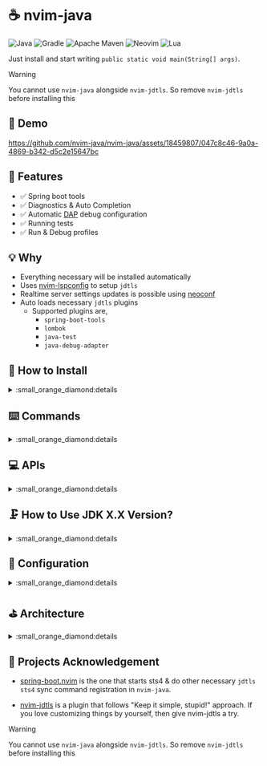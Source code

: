 # :coffee: nvim-java

![Java](https://img.shields.io/badge/java-%23ED8B00.svg?style=for-the-badge&logo=openjdk&logoColor=white)
![Gradle](https://img.shields.io/badge/Gradle-02303A.svg?style=for-the-badge&logo=Gradle&logoColor=white)
![Apache Maven](https://img.shields.io/badge/Apache%20Maven-C71A36?style=for-the-badge&logo=Apache%20Maven&logoColor=white)
![Neovim](https://img.shields.io/badge/NeoVim-%2357A143.svg?&style=for-the-badge&logo=neovim&logoColor=white)
![Lua](https://img.shields.io/badge/lua-%232C2D72.svg?style=for-the-badge&logo=lua&logoColor=white)

Just install and start writing `public static void main(String[] args)`.

> [!WARNING]
> You cannot use `nvim-java` alongside `nvim-jdtls`. So remove `nvim-jdtls` before installing this

## :loudspeaker: Demo

<https://github.com/nvim-java/nvim-java/assets/18459807/047c8c46-9a0a-4869-b342-d5c2e15647bc>

## :dizzy: Features

- :white_check_mark: Spring boot tools
- :white_check_mark: Diagnostics & Auto Completion
- :white_check_mark: Automatic [DAP](https://github.com/mfussenegger/nvim-dap)
  debug configuration
- :white_check_mark: Running tests
- :white_check_mark: Run & Debug profiles

## :bulb: Why

- Everything necessary will be installed automatically
- Uses [nvim-lspconfig](https://github.com/neovim/nvim-lspconfig) to setup `jdtls`
- Realtime server settings updates is possible using [neoconf](https://github.com/folke/neoconf.nvim)
- Auto loads necessary `jdtls` plugins
  - Supported plugins are,
    - `spring-boot-tools`
    - `lombok`
    - `java-test`
    - `java-debug-adapter`

## :hammer: How to Install

<details>

<summary>:small_orange_diamond:details</summary>

### Starter Configs (Recommend for newbies)

Following are forks of original repositories pre-configured for java. If you
don't know how to get started, use one of the following to get started.

- [LazyVim](https://github.com/nvim-java/starter-lazyvim)
- [Kickstart](https://github.com/nvim-java/starter-kickstart)

### Distribution Specific Instructions

- [LazyVim](https://github.com/nvim-java/nvim-java/wiki/Lazyvim)
- [Kickstart](https://github.com/nvim-java/nvim-java/wiki/Kickstart)

### Custom Configuration Instructions

- Install the plugin

Using [lazy.nvim](https://github.com/folke/lazy.nvim)

```lua
return {'nvim-java/nvim-java'}
```

- Setup nvim-java before `lspconfig`

```lua
require('java').setup()
```

- Setup jdtls like you would usually do

```lua
require('lspconfig').jdtls.setup({})
```

Yep! That's all :)

</details>

## :keyboard: Commands

<details>

<summary>:small_orange_diamond:details</summary>

### Build

- `JavaBuildWorkspace` - Runs a full workspace build

### Runner

- `JavaRunnerRunMain` - Runs the application or selected main class (if there
  are multiple main classes)

```vim
:JavaRunnerRunMain
:JavaRunnerRunMain <arguments> <to> <pass>
```

- `JavaRunnerStopMain` - Stops the running application
- `JavaRunnerToggleLogs` - Toggle between show & hide runner log window

### DAP

- `JavaDapConfig` - DAP is autoconfigured on start up, but in case you want to
  force configure it again, you can use this API

### Test

- `JavaTestRunCurrentClass` - Run the test class in the active buffer
- `JavaTestDebugCurrentClass` - Debug the test class in the active buffer
- `JavaTestRunCurrentMethod` - Run the test method on the cursor
- `JavaTestDebugCurrentMethod` - Debug the test method on the cursor
- `JavaTestViewLastReport` - Open the last test report in a popup window

### Profiles

- `JavaProfile` - Opens the profiles UI

### Refactor

- `JavaRefactorExtractVariable` - Create a variable from value at cursor
- `JavaRefactorExtractVariableAllOccurrence` - Create a variable for all
  occurrences from value at cursor
- `JavaRefactorExtractConstant` - Create a constant from the value at cursor
- `JavaRefactorExtractMethod` - Create method from the value at cursor

### Settings

- `JavaSettingsChangeRuntime` - Change the JDK version to another

</details>

## :computer: APIs

<details>

<summary>:small_orange_diamond:details</summary>

### Build

- `build.build_workspace` - Runs a full workspace build

```lua
require('java').build.build_workspace()
```

### Runner

- `built_in.run_app` - Runs the application or selected main class (if there
  are multiple main classes)

```lua
require('java').runner.built_in.run_app({})
require('java').runner.built_in.run_app({'arguments', 'to', 'pass', 'to', 'main'})
```

- `built_in.stop_app` - Stops the running application

```lua
require('java').runner.built_in.stop_app()
```

- `built_in.toggle_logs` - Toggle between show & hide runner log window

```lua
require('java').runner.built_in.toggle_logs()
```

### DAP

- `config_dap` - DAP is autoconfigured on start up, but in case you want to force
  configure it again, you can use this API

```lua
require('java').dap.config_dap()
```

### Test

- `run_current_class` - Run the test class in the active buffer

```lua
require('java').test.run_current_class()
```

- `debug_current_class` - Debug the test class in the active buffer

```lua
require('java').test.debug_current_class()
```

- `run_current_method` - Run the test method on the cursor

```lua
require('java').test.run_current_method()
```

- `debug_current_method` - Debug the test method on the cursor

```lua
require('java').test.debug_current_method()
```

- `view_report` - Open the last test report in a popup window

```lua
require('java').test.view_last_report()
```

### Profiles

```lua
require('java').profile.ui()
```

### Refactor

- `extract_variable` - Create a variable from value at cursor

```lua
require('java').refactor.extract_variable()
```

- `extract_variable_all_occurrence` - Create a variable for all occurrences from
  value at cursor

```lua
require('java').refactor.extract_variable_all_occurrence()
```

- `extract_constant` - Create a constant from the value at cursor

```lua
require('java').refactor.extract_constant()
```

- `extract_method` - Create method from the value at cursor

```lua
require('java').refactor.extract_method()
```

### Settings

- `change_runtime` - Change the JDK version to another

```lua
require('java').settings.change_runtime()
```

</details>

## :clamp: How to Use JDK X.X Version?

<details>
  
<summary>:small_orange_diamond:details</summary>

### Method 1

[Neoconf](https://github.com/folke/neoconf.nvim) can be used to manage LSP
setting including jdtls. Neoconf allows global configuration as well as project
vice configurations. Here is how you can set Jdtls setting on `neoconf.json`

```json
{
  "lspconfig": {
    "jdtls": {
      "java.configuration.runtimes": [
        {
          "name": "JavaSE-21",
          "path": "/opt/jdk-21",
          "default": true
        }
      ]
    }
  }
}
```

### Method 2

Pass the settings to Jdtls setup.

```lua
require('lspconfig').jdtls.setup({
  settings = {
    java = {
      configuration = {
        runtimes = {
          {
            name = "JavaSE-21",
            path = "/opt/jdk-21",
            default = true,
          }
        }
      }
    }
  }
})
```

</details>

## :wrench: Configuration

<details>

<summary>:small_orange_diamond:details</summary>

For most users changing the default configuration is not necessary. But if you
want, following options are available

```lua
{
  --  list of file that exists in root of the project
  root_markers = {
    'settings.gradle',
    'settings.gradle.kts',
    'pom.xml',
    'build.gradle',
    'mvnw',
    'gradlew',
    'build.gradle',
    'build.gradle.kts',
    '.git',
  },

  -- load java test plugins
  java_test = {
    enable = true,
  },

  -- load java debugger plugins
  java_debug_adapter = {
    enable = true,
  },

  spring_boot_tools = {
    enable = true,
  },

  jdk = {
    -- install jdk using mason.nvim
    auto_install = true,
  },

  notifications = {
    -- enable 'Configuring DAP' & 'DAP configured' messages on start up
    dap = true,
  },

  -- We do multiple verifications to make sure things are in place to run this
  -- plugin
  verification = {
    -- nvim-java checks for the order of execution of following
    -- * require('java').setup()
    -- * require('lspconfig').jdtls.setup()
    -- IF they are not executed in the correct order, you will see a error
    -- notification.
    -- Set following to false to disable the notification if you know what you
    -- are doing
    invalid_order = true,

    -- nvim-java checks if the require('java').setup() is called multiple
    -- times.
    -- IF there are multiple setup calls are executed, an error will be shown
    -- Set following property value to false to disable the notification if
    -- you know what you are doing
    duplicate_setup_calls = true,

    -- nvim-java checks if nvim-java/mason-registry is added correctly to
    -- mason.nvim plugin.
    -- IF it's not registered correctly, an error will be thrown and nvim-java
    -- will stop setup
    invalid_mason_registry = true,
  },
}
```

</details>

## :golf: Architecture

<details>

<summary>:small_orange_diamond:details</summary>

Following is the high level idea. Jdtls is the language server nvim-java
communicates with. However, we don't have all the features we need just in
Jdtls. So, we are loading java-test & java-debug-adapter extensions when we
launch Jdtls. Once the language server is started, we communicate with the
language server to do stuff.

For instance, to run the current test,

- Request Jdtls for test classes
- Request Jdtls for class paths, module paths, java executable
- Request Jdtls to start a debug session and send the port of the session back
- Prepare TCP connections to listen to the test results
- Start nvim-dap and let user interactions to be handled by nvim-dap
- Parse the test results as they come in
- Once the execution is done, open a window show the test results

```text
  ┌────────────┐                         ┌────────────┐
  │            │                         │            │
  │   Neovim   │                         │   VSCode   │
  │            │                         │            │
  └─────▲──────┘                         └──────▲─────┘
        │                                       │
        │                                       │
        │                                       │
        │                                       │
┌───────▼───────┐                ┌──────────────▼──────────────┐
│               │                │                             │
│   nvim-java   │                │   Extension Pack for Java   │
│               │                │                             │
└───────▲───────┘                └──────────────▲──────────────┘
        │                                       │
        │                                       │
        │                                       │
        │                                       │
        │                                       │
        │              ┌───────────┐            │
        │              │           │            │
        └──────────────►   JDTLS   ◄────────────┘
                       │           │
                       └───▲───▲───┘
                           │   │
                           │   │
                           │   │
                           │   │
                           │   │
  ┌───────────────┐        │   │         ┌────────────────────────┐
  │               │        │   │         │                        │
  │   java-test   ◄────────┘   └─────────►   java-debug-adapter   │
  │               │                      │                        │
  └───────────────┘                      └────────────────────────┘
```

</details>

## :bookmark_tabs: Projects Acknowledgement

- [spring-boot.nvim](https://github.com/JavaHello/spring-boot.nvim) is the one
  that starts sts4 & do other necessary `jdtls` `sts4` sync command registration
  in `nvim-java`.

- [nvim-jdtls](https://github.com/mfussenegger/nvim-jdtls) is a plugin that follows
  "Keep it simple, stupid!" approach. If you love customizing things by yourself,
  then give nvim-jdtls a try.

> [!WARNING]
> You cannot use `nvim-java` alongside `nvim-jdtls`. So remove `nvim-jdtls`
> before installing this
